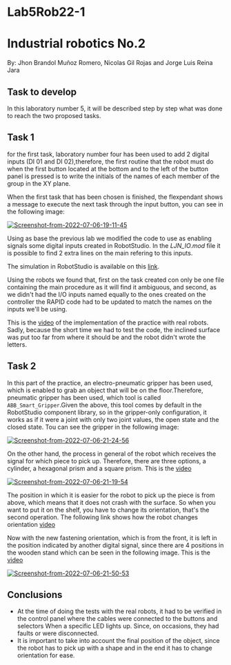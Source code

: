 # Lab5Rob22-1
#  Industrial robotics No.2

By: Jhon Brandol Muñoz Romero, Nicolas Gil Rojas and 
Jorge Luis Reina Jara

## Task to develop
In this laboratory number 5, it will be described step by step what was done to reach the two proposed tasks.

## Task 1

for the first task, laboratory number four has been used to add 2 digital inputs (DI 01 and DI 02),therefore, the first routine that the robot must do when the first button located at the bottom and to the left of the button panel is pressed is to write the initials of the names of each member of the group in the XY plane.

When the first task that has been chosen is finished, the flexpendant shows a message to execute the next task through the input button, you can see in the following image:


<a href="https://ibb.co/BPZcqJj"><img src="https://i.ibb.co/hMWLDNH/Screenshot-from-2022-07-06-19-11-45.png" alt="Screenshot-from-2022-07-06-19-11-45" border="0"></a>

Using as base the previous lab we modified the code to use as enabling signals some digital inputs created in RobotStudio. In the _LJN_IO.mod_ file it is possible to find 2 extra lines on the main refering to this inputs.

The simulation in RobotStudio is available on this [link](https://youtu.be/4ZMntHyAFSg).

Using the robots we found that, first on the task created con only be one file containing the main procedure as it will find it ambiguous, and second, as we didn't had the I/O inputs named equally to the ones created on the controller the RAPID code had to be updated to match the names on the inputs we'll be using. 

This is the [video](https://youtu.be/l5Zzl4wflTc) of the implementation of the practice with real robots. Sadly, because the short time we had to test the code, the inclined surface was put too far from where it should be and the robot didn't wrote the letters.

## Task 2
In this part of the practice, an electro-pneumatic gripper has been used, which is enabled to grab an object that will be on the floor.Therefore, pneumatic gripper has been used, which tool is called `ABB_Smart_Gripper`.Given the above, this tool comes by default in the RobotStudio component library, so in the gripper-only configuration, it works as if it were a joint with only two joint values, the open state and the closed state. Tou can see the gripper in the following image:



<a href="https://imgbb.com/"><img src="https://i.ibb.co/XYcJSj6/Screenshot-from-2022-07-06-21-24-56.png" alt="Screenshot-from-2022-07-06-21-24-56" border="0"></a>


On the other hand, the process in general of the robot which receives the signal for which piece to pick up. Therefore, there are three options, a cylinder, a hexagonal prism and a square prism. This is the [video](https://youtu.be/SdIEjPpSw7c)

<a href="https://ibb.co/z8xKPct"><img src="https://i.ibb.co/7gC7rc0/Screenshot-from-2022-07-06-21-19-54.png" alt="Screenshot-from-2022-07-06-21-19-54" border="0"></a>


The position in which it is easier for the robot to pick up the piece is from above, which means that it does not crash with the surface. So when you want to put it on the shelf, you have to change its orientation, that's the second operation. The following link shows how the robot changes orientation [video](https://youtu.be/VbusJI-J9fM)

Now with the new fastening orientation, which is from the front, it is left in the position indicated by another digital signal, since there are 4 positions in the wooden stand which can be seen in the following image. This is the [video](https://youtu.be/MAuK2V5rwKk)

<a href="https://imgbb.com/"><img src="https://i.ibb.co/mJM3dvR/Screenshot-from-2022-07-06-21-50-53.png" alt="Screenshot-from-2022-07-06-21-50-53" border="0"></a>

## Conclusions
- At the time of doing the tests with the real robots, it had to be verified in the control panel where the cables were connected to the buttons and selectors When a  specific LED lights up. Since, on occasions, they had faults or were disconnected.
- It is important to take into account the final position of the object, since the robot has to pick up with a shape and in the end it has to change orientation for ease.


